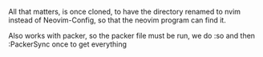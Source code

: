 All that matters, is once cloned, to have the directory renamed to nvim instead of Neovim-Config, so that the neovim program can find it.

Also works with packer, so the packer file must be run, we do :so and then :PackerSync once to get everything
